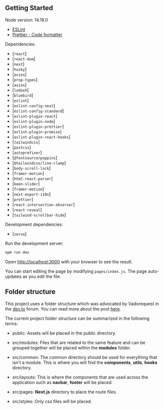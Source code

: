 ## Getting Started

Node version: 14.18.0

- [ESLint](https://marketplace.visualstudio.com/items?itemName=dbaeumer.vscode-eslint)
- [Prettier - Code formatter](https://marketplace.visualstudio.com/items?itemName=esbenp.prettier-vscode)

Dependencies:
- [`react`]
- [`react-dom`]
- [`next`]
- [`husky`]
- [`axios`]
- [`prop-types`]
- [`axios`]
- [`lodash`]
- [`bluebird`]
- [`eslint`]
- [`eslint-config-next`]
- [`eslint-config-standard`]
- [`eslint-plugin-react`]
- [`eslint-plugin-node`]
- [`eslint-plugin-prettier`]
- [`eslint-plugin-promise`]
- [`eslint-plugin-react-hooks`]
- [`tailwindcss`]
- [`postcss`]
- [`autoprefixer`]
- [`@fontsource/poppins`]
- [`@tailwindcss/line-clamp`]
- [`body-scroll-lock`]
- [`framer-motion`]
- [`html-react-parser`]
- [`keen-slider`]
- [`framer-motion`]
- [`next-export-i18n`]
- [`prettier`]
- [`react-intersection-observer`]
- [`react-reveal`]
- [`tailwind-scrollbar-hide`]

Development dependencies:

- [`serve`]


Run the development server:

```bash
npm run dev
```

Open [http://localhost:3000](http://localhost:3000) with your browser to see the result.

You can start editing the page by modifying `pages/index.js`. The page auto-updates as you edit the file.

## Folder structure

This project uses a folder structure which was advocated by Vadorequest in the [dev.to](https://dev.to) forum. You can read more about the post [here](https://dev.to/vadorequest/a-2021-guide-about-structuring-your-next-js-project-in-a-flexible-and-efficient-way-472).

The current project folder structure can be summarized in the following terms:

- public: Assets will be placed in the public directory.

- src/modules: Files that are related to the same feature and can be grouped together will be placed within the **modules** folder.

- src/common: The common directory should be used for everything that isn't a module. This is where you will find the **components**, **utils**, **hooks** directory.

- src/layouts: This is where the components that are used across the application such as **navbar**, **footer** will be placed.

- src/pages: **Next.js** directory to place the route files.

- src/styles: Only css files will be placed.

